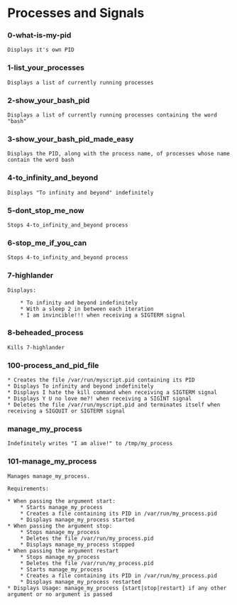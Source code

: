 # Processes and Signals

### 0-what-is-my-pid

	Displays it's own PID

### 1-list_your_processes

	Displays a list of currently running processes

### 2-show_your_bash_pid

	Displays a list of currently running processes containing the word "bash"

### 3-show_your_bash_pid_made_easy

	Displays the PID, along with the process name, of processes whose name contain the word bash

### 4-to_infinity_and_beyond

	Displays "To infinity and beyond" indefinitely

### 5-dont_stop_me_now

	Stops 4-to_infinity_and_beyond process

### 6-stop_me_if_you_can

	Stops 4-to_infinity_and_beyond process


### 7-highlander

	Displays:

		* To infinity and beyond indefinitely
		* With a sleep 2 in between each iteration
		* I am invincible!!! when receiving a SIGTERM signal

### 8-beheaded_process

	Kills 7-highlander

### 100-process_and_pid_file

	* Creates the file /var/run/myscript.pid containing its PID
	* Displays To infinity and beyond indefinitely
	* Displays I hate the kill command when receiving a SIGTERM signal
	* Displays Y U no love me?! when receiving a SIGINT signal
	* Deletes the file /var/run/myscript.pid and terminates itself when receiving a SIGQUIT or SIGTERM signal

### manage_my_process

	Indefinitely writes "I am alive!" to /tmp/my_process

### 101-manage_my_process

	Manages manage_my_process.

	Requirements:

	* When passing the argument start:
		* Starts manage_my_process
		* Creates a file containing its PID in /var/run/my_process.pid
		* Displays manage_my_process started
	* When passing the argument stop:
		* Stops manage_my_process
		* Deletes the file /var/run/my_process.pid
		* Displays manage_my_process stopped
	* When passing the argument restart
		* Stops manage_my_process
		* Deletes the file /var/run/my_process.pid
		* Starts manage_my_process
		* Creates a file containing its PID in /var/run/my_process.pid
		* Displays manage_my_process restarted
	* Displays Usage: manage_my_process {start|stop|restart} if any other argument or no argument is passed
